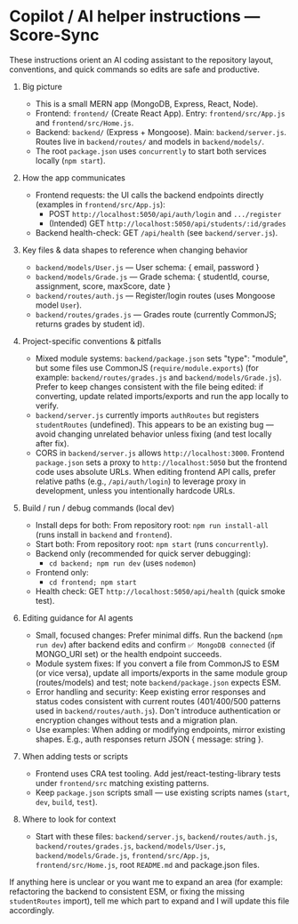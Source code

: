 # Copilot / AI helper instructions — Score-Sync

These instructions orient an AI coding assistant to the repository layout, conventions, and quick commands so edits are safe and productive.

1. Big picture
   - This is a small MERN app (MongoDB, Express, React, Node).
   - Frontend: `frontend/` (Create React App). Entry: `frontend/src/App.js` and `frontend/src/Home.js`.
   - Backend: `backend/` (Express + Mongoose). Main: `backend/server.js`. Routes live in `backend/routes/` and models in `backend/models/`.
   - The root `package.json` uses `concurrently` to start both services locally (`npm start`).

2. How the app communicates
   - Frontend requests: the UI calls the backend endpoints directly (examples in `frontend/src/App.js`):
     - POST `http://localhost:5050/api/auth/login` and `.../register`
     - (Intended) GET `http://localhost:5050/api/students/:id/grades`
   - Backend health-check: GET `/api/health` (see `backend/server.js`).

3. Key files & data shapes to reference when changing behavior
   - `backend/models/User.js` — User schema: { email, password }
   - `backend/models/Grade.js` — Grade schema: { studentId, course, assignment, score, maxScore, date }
   - `backend/routes/auth.js` — Register/login routes (uses Mongoose model `User`).
   - `backend/routes/grades.js` — Grades route (currently CommonJS; returns grades by student id).

4. Project-specific conventions & pitfalls
   - Mixed module systems: `backend/package.json` sets "type": "module", but some files use CommonJS (`require/module.exports`) (for example: `backend/routes/grades.js` and `backend/models/Grade.js`). Prefer to keep changes consistent with the file being edited: if converting, update related imports/exports and run the app locally to verify.
   - `backend/server.js` currently imports `authRoutes` but registers `studentRoutes` (undefined). This appears to be an existing bug — avoid changing unrelated behavior unless fixing (and test locally after fix).
   - CORS in `backend/server.js` allows `http://localhost:3000`. Frontend `package.json` sets a proxy to `http://localhost:5050` but the frontend code uses absolute URLs. When editing frontend API calls, prefer relative paths (e.g., `/api/auth/login`) to leverage proxy in development, unless you intentionally hardcode URLs.

5. Build / run / debug commands (local dev)
   - Install deps for both: From repository root: `npm run install-all` (runs install in `backend` and `frontend`).
   - Start both: From repository root: `npm start` (runs `concurrently`).
   - Backend only (recommended for quick server debugging):
       - `cd backend; npm run dev` (uses `nodemon`)
   - Frontend only:
       - `cd frontend; npm start`
   - Health check: GET `http://localhost:5050/api/health` (quick smoke test).

6. Editing guidance for AI agents
   - Small, focused changes: Prefer minimal diffs. Run the backend (`npm run dev`) after backend edits and confirm `✅ MongoDB connected` (if MONGO_URI set) or the health endpoint succeeds.
   - Module system fixes: If you convert a file from CommonJS to ESM (or vice versa), update all imports/exports in the same module group (routes/models) and test; note `backend/package.json` expects ESM.
   - Error handling and security: Keep existing error responses and status codes consistent with current routes (401/400/500 patterns used in `backend/routes/auth.js`). Don't introduce authentication or encryption changes without tests and a migration plan.
   - Use examples: When adding or modifying endpoints, mirror existing shapes. E.g., auth responses return JSON { message: string }.

7. When adding tests or scripts
   - Frontend uses CRA test tooling. Add jest/react-testing-library tests under `frontend/src` matching existing patterns.
   - Keep `package.json` scripts small — use existing scripts names (`start`, `dev`, `build`, `test`).

8. Where to look for context
   - Start with these files: `backend/server.js`, `backend/routes/auth.js`, `backend/routes/grades.js`, `backend/models/User.js`, `backend/models/Grade.js`, `frontend/src/App.js`, `frontend/src/Home.js`, root `README.md` and package.json files.

If anything here is unclear or you want me to expand an area (for example: refactoring the backend to consistent ESM, or fixing the missing `studentRoutes` import), tell me which part to expand and I will update this file accordingly.
